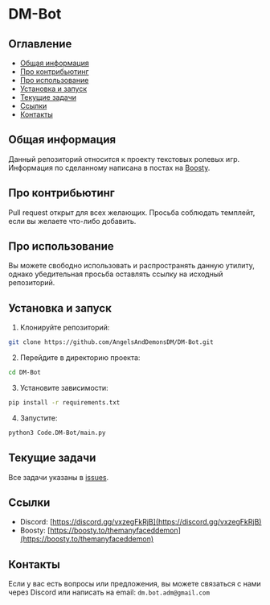 # DM-Bot

## Оглавление
- [Общая информация](#общая-информация)
- [Про контрибьютинг](#про-контрибьютинг)
- [Про использование](#про-использование)
- [Установка и запуск](#установка-и-запуск)
- [Текущие задачи](#текущие-задачи)
- [Ссылки](#ссылки)
- [Контакты](#контакты)

## Общая информация
Данный репозиторий относится к проекту текстовых ролевых игр.<br>
Информация по сделанному написана в постах на [Boosty](https://boosty.to/themanyfaceddemon).

## Про контрибьютинг
Pull request открыт для всех желающих. Просьба соблюдать темплейт, если вы желаете что-либо добавить.

## Про использование
Вы можете свободно использовать и распространять данную утилиту, однако убедительная просьба оставлять ссылку на исходный репозиторий.

## Установка и запуск
1. Клонируйте репозиторий:
```sh
git clone https://github.com/AngelsAndDemonsDM/DM-Bot.git
```

2. Перейдите в директорию проекта:
```sh
cd DM-Bot
```

3. Установите зависимости:
```sh
pip install -r requirements.txt
```

4. Запустите:
```sh
python3 Code.DM-Bot/main.py
```

## Текущие задачи
Все задачи указаны в [issues](https://github.com/AngelsAndDemonsDM/DM-Bot/issues).

## Ссылки
- Discord: [https://discord.gg/vxzegFkRjB](https://discord.gg/vxzegFkRjB)  
- Boosty: [https://boosty.to/themanyfaceddemon](https://boosty.to/themanyfaceddemon)

## Контакты
Если у вас есть вопросы или предложения, вы можете связаться с нами через Discord или написать на email: `dm.bot.adm@gmail.com`

